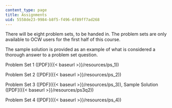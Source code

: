 ```yaml
---
content_type: page
title: Assignments
uid: 5558de23-9984-b8f5-f496-6f89ff7ad268
---
```


There will be eight problem sets, to be handed in. The problem sets are only available to OCW users for the first half of this course.

The sample solution is provided as an example of what is considered a thorough answer to a problem set question.

Problem Set 1 ([PDF]({{< baseurl >}}/resources/ps_1))

Problem Set 2 ([PDF]({{< baseurl >}}/resources/ps_2))

Problem Set 3 ([PDF]({{< baseurl >}}/resources/ps_3)), Sample Solution ([PDF]({{< baseurl >}}/resources/ps3q2))

Problem Set 4 ([PDF]({{< baseurl >}}/resources/ps_4))